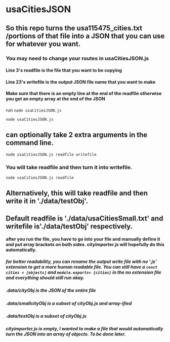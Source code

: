 # usaCitiesJSON

## So this repo turns the usa115475_cities.txt /portions of that file into a JSON that you can use for whatever you want.

### You may need to change your routes in usaCitiesJSON.js
#### Line 3's readfile is the file that you want to be copying
#### Line 23's writefile is the output JSON file name that you want to make
#### Make sure that there is an empty line at the end of the readfile otherwise you get an empty array at the end of the JSON

run `node usaCitiesJSON.js`  

`node usaCitiesJSON.js`  

## can optionally take 2 extra arguments in the command line. 

`node usaCitiesJSON.js readfile writefile`

### You will take readfile and then turn it into writefile. 

`node usaCitiesJSON.js readfile`  

## Alternatively, this will take readfile and then write it in './data/testObj'. 

## Default readfile is './data/usaCitiesSmall.txt' and writefile is'./data/testObj' respectively.

#### after you run the file, you have to go into your file and manually define it and put array brackets on both sides. cityimporter.js will hopefully do this automatically.

##### for better readability, you can rename the output write file with no '.js' extension to get a more human readable file. You can still have a `const cities = [objects]` and `module.exports= {cities}` in the no extension file and everything should still run okay.
##### .data/cityObj is the JSON of the entire file
##### .data/smallcityObj is a subset of cityObj.js and array-ified
##### .data/testObj is a subset of cityObj.js
##### cityimporter.js is empty, I wanted to make a file that would automatically turn the JSON into an array of objects. To be done later.
